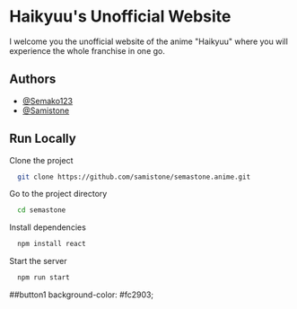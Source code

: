 # Haikyuu's Unofficial Website

I welcome you the unofficial website of the anime "Haikyuu" where you will experience the whole franchise in one go.

## Authors

- [@Semako123](https://www.github.com/semako123)
- [@Samistone](https://www.github.com/samistone)

## Run Locally

Clone the project

```bash
  git clone https://github.com/samistone/semastone.anime.git
```

Go to the project directory

```bash
  cd semastone
```

Install dependencies

```bash
  npm install react
```

Start the server

```bash
  npm run start
```
##button1
background-color: #fc2903;